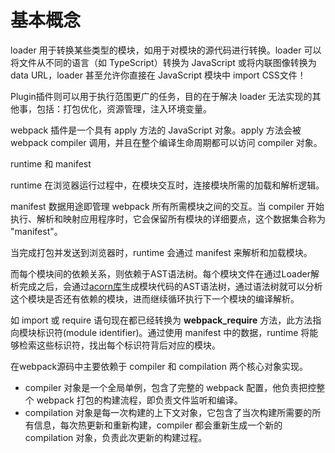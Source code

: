 # 基本概念

loader 用于转换某些类型的模块，如用于对模块的源代码进行转换。loader 可以将文件从不同的语言（如 TypeScript）转换为 JavaScript 或将内联图像转换为 data URL，loader 甚至允许你直接在 JavaScript 模块中 import CSS文件！

Plugin插件则可以用于执行范围更广的任务，目的在于解决 loader 无法实现的其他事，包括：打包优化，资源管理，注入环境变量。

webpack 插件是一个具有 apply 方法的 JavaScript 对象。apply 方法会被 webpack compiler 调用，并且在整个编译生命周期都可以访问 compiler 对象。

runtime 和 manifest

runtime 在浏览器运行过程中，在模块交互时，连接模块所需的加载和解析逻辑。

manifest 数据用途即管理 webpack 所有所需模块之间的交互。当 compiler 开始执行、解析和映射应用程序时，它会保留所有模块的详细要点，这个数据集合称为 "manifest"。

当完成打包并发送到浏览器时，runtime 会通过 manifest 来解析和加载模块。

而每个模块间的依赖关系，则依赖于AST语法树。每个模块文件在通过Loader解析完成之后，会通过[acorn库](https://github.com/acornjs/acorn)生成模块代码的AST语法树，通过语法树就可以分析这个模块是否还有依赖的模块，进而继续循环执行下一个模块的编译解析。

如 import 或 require 语句现在都已经转换为 __webpack_require__ 方法，此方法指向模块标识符(module identifier)。通过使用 manifest 中的数据，runtime 将能够检索这些标识符，找出每个标识符背后对应的模块。

在webpack源码中主要依赖于 compiler 和 compilation 两个核心对象实现。

- compiler 对象是一个全局单例，包含了完整的 webpack 配置，他负责把控整个 webpack 打包的构建流程，即负责文件监听和编译。
- compilation 对象是每一次构建的上下文对象，它包含了当次构建所需要的所有信息，每次热更新和重新构建，compiler 都会重新生成一个新的 compilation 对象，负责此次更新的构建过程。
